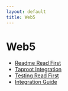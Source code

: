 ```yaml
---
layout: default
title: Web5
---
```


# Web5

- [Readme Read First](README_READ_FIRST.md)
- [Taproot Integration](TAPROOT_INTEGRATION.md)
- [Testing Read First](TESTING_READ_FIRST.md)
- [Integration Guide](integration_guide.md)
